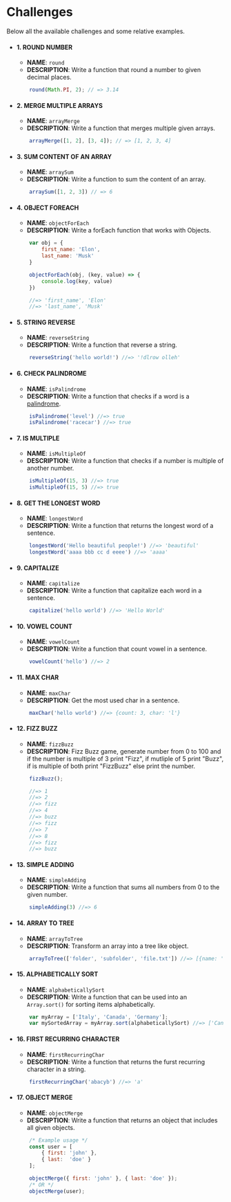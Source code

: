 # Challenges
Below all the available challenges and some relative examples.

- #### 1. ROUND NUMBER
	- **NAME**: `round`
	- **DESCRIPTION**: Write a function that round a number to given decimal places.
	```js 
		round(Math.PI, 2); // => 3.14 
	```

- #### 2. MERGE MULTIPLE ARRAYS
	- **NAME**: `arrayMerge`
	- **DESCRIPTION**: Write a function that merges multiple given arrays.
	```js 
		arrayMerge([1, 2], [3, 4]); // => [1, 2, 3, 4]
	```

- #### 3. SUM CONTENT OF AN ARRAY
	- **NAME**: `arraySum`
	- **DESCRIPTION**: Write a function to sum the content of an array.
	```js
		arraySum([1, 2, 3]) // => 6
	```

- #### 4. OBJECT FOREACH
	- **NAME**: `objectForEach`
	- **DESCRIPTION**: Write a forEach function that works with Objects.
	```js
		var obj = {
			first_name: 'Elon',
			last_name: 'Musk'
		}

		objectForEach(obj, (key, value) => {
			console.log(key, value) 
		})

		//=> 'first_name', 'Elon'
		//=> 'last_name', 'Musk'
	```

- #### 5. STRING REVERSE
	- **NAME**: `reverseString`
	- **DESCRIPTION**: Write a function that reverse a string.
	```js 
		reverseString('hello world!') //=> '!dlrow olleh'
	```

- #### 6. CHECK PALINDROME
	- **NAME**: `isPalindrome`
	- **DESCRIPTION**: Write a function that checks if a word is a [palindrome](https://en.wikipedia.org/wiki/Palindrome).
	```js 
		isPalindrome('level') //=> true
		isPalindrome('racecar') //=> true
	```

- #### 7. IS MULTIPLE
	- **NAME**: `isMultipleOf`
	- **DESCRIPTION**: Write a function that checks if a number is multiple of another number.
	```js
		isMultipleOf(15, 3) //=> true
		isMultipleOf(15, 5) //=> true
	```

- #### 8. GET THE LONGEST WORD
	- **NAME**: `longestWord`
	- **DESCRIPTION**: Write a function that returns the longest word of a sentence.
	```js
		longestWord('Hello beautiful people!') //=> 'beautiful'
		longestWord('aaaa bbb cc d eeee') //=> 'aaaa'
	```

- #### 9. CAPITALIZE
	- **NAME**: `capitalize`
	- **DESCRIPTION**: Write a function that capitalize each word in a sentence.
	```js
		capitalize('hello world') //=> 'Hello World'
	```

- #### 10. VOWEL COUNT
	- **NAME**: `vowelCount`
	- **DESCRIPTION**: Write a function that count vowel in a sentence.
	```js
		vowelCount('hello') //=> 2
	```

- #### 11. MAX CHAR
	- **NAME**: `maxChar`
	- **DESCRIPTION**: Get the most used char in a sentence.
	```js
		maxChar('hello world') //=> {count: 3, char: 'l'}
	```

- #### 12. FIZZ BUZZ
	- **NAME**: `fizzBuzz`
	- **DESCRIPTION**: Fizz Buzz game, generate number from 0 to 100 and if the number is multiple of 3 print "Fizz", if mutliple of 5 print "Buzz", if is multiple of both print "FizzBuzz" else print the number.
	```js
		fizzBuzz();

		//=> 1 
		//=> 2
		//=> fizz 
		//=> 4 
		//=> buzz
		//=> fizz
		//=> 7
		//=> 8
		//=> fizz
		//=> buzz
	```


- #### 13. SIMPLE ADDING
	- **NAME**: `simpleAdding`
	- **DESCRIPTION**: Write a function that sums all numbers from 0 to the given number.
	```js
		simpleAdding(3) //=> 6
	```

- #### 14. ARRAY TO TREE
	- **NAME**: `arrayToTree`
	- **DESCRIPTION**: Transform an array into a tree like object.
	```js
		arrayToTree(['folder', 'subfolder', 'file.txt']) //=> [{name: 'folder', children: [ { name: 'subfolder', children: [ {name: 'file.txt'} ]} ]}]
	```

- #### 15. ALPHABETICALLY SORT
	- **NAME**: `alphabeticallySort`
	- **DESCRIPTION**: Write a function that can be used into an `Array.sort()` for sorting items alphabetically.
	```js
		var myArray = ['Italy', 'Canada', 'Germany'];
		var mySortedArray = myArray.sort(alphabeticallySort) //=> ['Canada', 'Germany', 'Italy']
	```

- #### 16. FIRST RECURRING CHARACTER
	- **NAME**: `firstRecurringChar`
	- **DESCRIPTION**: Write a function that returns the furst recurring character in a string.
	```js
		firstRecurringChar('abacyb') //=> 'a'
	```

- #### 17. OBJECT MERGE
	- **NAME**: `objectMerge`
	- **DESCRIPTION**: Write a function that returns an object that includes all given objects.

	```js
		/* Example usage */
		const user = [
			{ first: 'john' },
			{ last:  'doe' }
		];

		objectMerge({ first: 'john' }, { last: 'doe' });
		/* OR */
		objectMerge(user);
	```